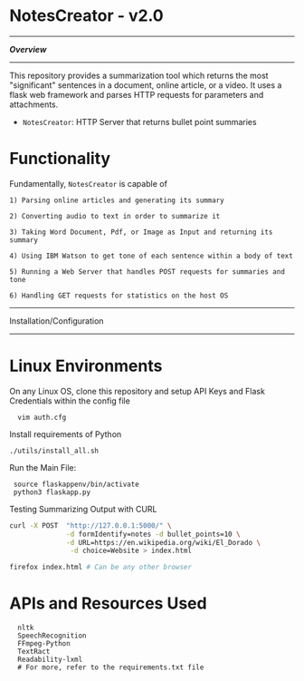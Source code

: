# NotesCreator - v2.0

********
***Overview***
********

This repository provides a summarization tool which returns the
most "significant" sentences in a document, online article, or a video.
It uses a flask web framework and parses HTTP requests for 
parameters and attachments.

- ``NotesCreator``: HTTP Server that returns bullet point summaries
 

Functionality
=====

Fundamentally, ``NotesCreator`` is capable of 
    
    1) Parsing online articles and generating its summary 
  
    2) Converting audio to text in order to summarize it
    
    3) Taking Word Document, Pdf, or Image as Input and returning its summary
    
    4) Using IBM Watson to get tone of each sentence within a body of text
    
    5) Running a Web Server that handles POST requests for summaries and tone
    
    6) Handling GET requests for statistics on the host OS


************
Installation/Configuration
************

Linux Environments
==========================

On any Linux OS, clone this repository and setup API Keys
and Flask Credentials within the config file
 

      vim auth.cfg 
      

Install requirements of Python
    
    ./utils/install_all.sh
         

Run the Main File: 
     
     source flaskappenv/bin/activate 
     python3 flaskapp.py

Testing Summarizing Output with CURL
```bash 
curl -X POST  "http://127.0.0.1:5000/" \
              -d formIdentify=notes -d bullet_points=10 \
              -d URL=https://en.wikipedia.org/wiki/El_Dorado \
               -d choice=Website > index.html

firefox index.html # Can be any other browser
```


APIs and Resources Used
===============
      nltk
      SpeechRecognition
      FFmpeg-Python
      TextRact
      Readability-lxml
      # For more, refer to the requirements.txt file


